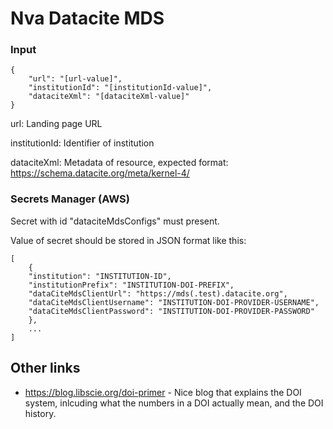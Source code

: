 # Nva Datacite MDS

### Input

```
{
    "url": "[url-value]",
    "institutionId": "[institutionId-value]",
    "dataciteXml": "[dataciteXml-value]"
}
``` 
url: Landing page URL

institutionId: Identifier of institution

dataciteXml: Metadata of resource, expected format: https://schema.datacite.org/meta/kernel-4/  

### Secrets Manager (AWS)

Secret with id "dataciteMdsConfigs" must present. 

Value of secret should be stored in JSON format like this:

```
[
    {
    "institution": "INSTITUTION-ID",
    "institutionPrefix": "INSTITUTION-DOI-PREFIX",
    "dataCiteMdsClientUrl": "https://mds(.test).datacite.org",
    "dataCiteMdsClientUsername": "INSTITUTION-DOI-PROVIDER-USERNAME",
    "dataCiteMdsClientPassword": "INSTITUTION-DOI-PROVIDER-PASSWORD"
    },
    ...
]
```

## Other links

- https://blog.libscie.org/doi-primer - Nice blog that explains the DOI system, inlcuding what the numbers in a DOI actually mean, and the DOI history.